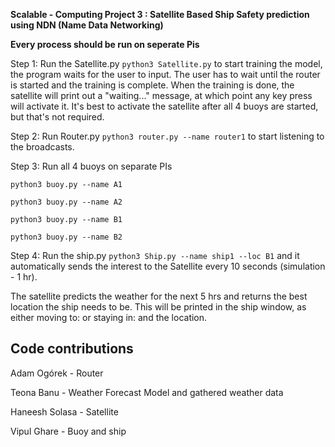 **Scalable - Computing Project 3 : Satellite Based Ship Safety prediction using NDN (Name Data Networking)**

**Every process should be run on seperate Pis**

Step 1: Run the Satellite.py `python3 Satellite.py` to start training the model, the program waits for the user to input. The user has to wait until the router is started and the training is complete. When the training is done, the satellite will print out a "waiting..." message, at which point any key press will activate it. It's best to activate the satellite after all 4 buoys are started, but that's not required.

Step 2: Run Router.py `python3 router.py --name router1` to start listening to the broadcasts.

Step 3: Run all 4 buoys on separate PIs 

`python3 buoy.py --name A1` 

`python3 buoy.py --name A2` 

`python3 buoy.py --name B1`

`python3 buoy.py --name B2`

Step 4: Run the ship.py `python3 Ship.py --name ship1 --loc B1` and it automatically sends the interest to the Satellite every 10 seconds (simulation - 1 hr). 


The satellite predicts the weather for the next 5 hrs and returns the best location the ship needs to be. This will be printed in the ship window, as either moving to: or staying in: and the location.

## Code contributions
Adam Ogórek - Router

Teona Banu - Weather Forecast Model and gathered weather data

Haneesh Solasa - Satellite

Vipul Ghare - Buoy and ship
